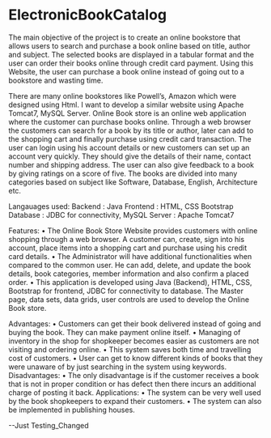 # ElectronicBookCatalog
   The main objective of the project is to create an online bookstore that allows users to search and purchase a book online based on title, author and subject. The selected books are displayed in a tabular format and the user can order their books online through credit card payment. Using this Website, the user can purchase a book online instead of going out to a bookstore and wasting time. 
    
   There are many online bookstores like Powell’s, Amazon which were designed using Html. I want to develop a similar website using Apache Tomcat7, MySQL Server. Online Book store is an online web application where the customer can purchase books online. Through a web browser the customers can search for a book by its title or author, later can add to the shopping cart and finally purchase using credit card transaction. The user can login using his account details or new customers can set up an account very quickly. They should give the details of their name, contact number and shipping address. The user can also give feedback to a book by giving ratings on a score of five. The books are divided into many categories based on subject like Software, Database, English, Architecture etc. 


Langauages used:
  Backend : Java
  Frontend : HTML, CSS Bootstrap
  Database : JDBC for connectivity, MySQL
  Server : Apache Tomcat7

Features:
  •	The Online Book Store Website provides customers with online shopping through a web browser. A customer can, create, sign into his account, place items into a shopping cart and purchase using his credit card details. 
  •	The Administrator will have additional functionalities when compared to the common user. He can add, delete, and update the book details, book categories, member information and also confirm a placed order. 
  •	This application is developed using Java (Backend), HTML, CSS, Bootstrap for frontend, JDBC for connectivity to database. The Master page, data sets, data grids, user controls are used to develop the Online Book store.

Advantages:
  •	Customers can get their book delivered instead of going and buying the book. They can make payment online itself.
  •	Managing of inventory in the shop for shopkeeper becomes easier as customers are not visiting and ordering online.
  •	This system saves both time and travelling cost of customers.
  •	User can get to know different kinds of books that they were unaware of by just searching in the system using keywords.
  Disadvantages:
  •	The only disadvantage is if the customer receives a book that is not in proper condition or has defect then there incurs an additional charge of posting it back. 
  Applications:
  •	The system can be very well used by the book shopkeepers to expand their customers.
  •	The system can also be implemented in publishing houses.

--Just Testing_Changed
